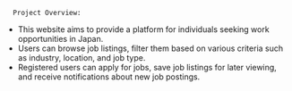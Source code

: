       Project Overview:
   - This website aims to provide a platform for individuals seeking work opportunities in Japan.
   - Users can browse job listings, filter them based on various criteria such as industry, location, and job type.
   - Registered users can apply for jobs, save job listings for later viewing, and receive notifications about new job postings.
